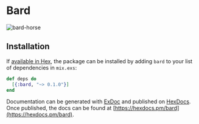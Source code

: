# Bard

![bard-horse](https://user-images.githubusercontent.com/331/28672144-8563135e-72a4-11e7-9561-5757b67d4cd6.png)

## Installation

If [available in Hex](https://hex.pm/docs/publish), the package can be installed
by adding `bard` to your list of dependencies in `mix.exs`:

```elixir
def deps do
  [{:bard, "~> 0.1.0"}]
end
```

Documentation can be generated with [ExDoc](https://github.com/elixir-lang/ex_doc)
and published on [HexDocs](https://hexdocs.pm). Once published, the docs can
be found at [https://hexdocs.pm/bard](https://hexdocs.pm/bard).
